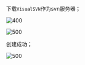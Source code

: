 下载`VisualSVN`作为svn服务器；

![400](https://pic-1315225359.cos.ap-shanghai.myqcloud.com/20251018154125.png)

![500](https://pic-1315225359.cos.ap-shanghai.myqcloud.com/20251018154619.png)

创建成功；

![500](https://pic-1315225359.cos.ap-shanghai.myqcloud.com/20251018154806.png)

